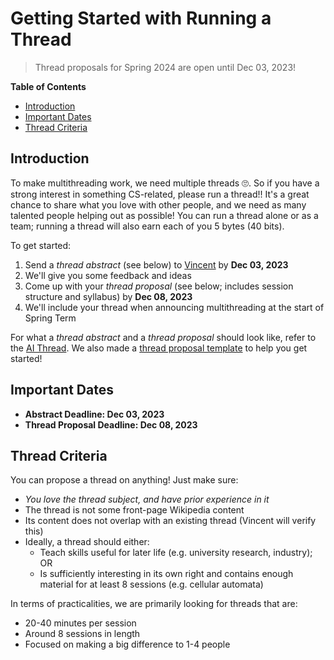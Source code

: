# Getting Started with Running a Thread

> Thread proposals for Spring 2024 are open until Dec 03, 2023!

**Table of Contents**
* [Introduction](#introduction)
* [Important Dates](#important-dates)
* [Thread Criteria](#thread-criteria)

## Introduction

To make multithreading work, we need multiple threads 🙄. So if you have a strong interest in something CS-related, please run a thread!! It's a great chance to share what you love with other people, and we need as many talented people helping out as possible! You can run a thread alone or as a team; running a thread will also earn each of you 5 bytes (40 bits).

To get started:
1. Send a _thread abstract_ (see below) to [Vincent](mailto:19songy@harrowschool.org.uk) by **Dec 03, 2023**
2. We'll give you some feedback and ideas
3. Come up with your _thread proposal_ (see below; includes session structure and syllabus) by **Dec 08, 2023**
4. We'll include your thread when announcing multithreading at the start of Spring Term

For what a _thread abstract_ and a _thread proposal_ should look like, refer to the [AI Thread](ai/README.md). We also made a [thread proposal template](thread-proposal-template.md) to help you get started!

## Important Dates

- **Abstract Deadline: Dec 03, 2023**
- **Thread Proposal Deadline: Dec 08, 2023**

## Thread Criteria

You can propose a thread on anything! Just make sure:

- *You love the thread subject, and have prior experience in it*
- The thread is not some front-page Wikipedia content
- Its content does not overlap with an existing thread (Vincent will verify this)
- Ideally, a thread should either:
    - Teach skills useful for later life (e.g. university research, industry); OR
    - Is sufficiently interesting in its own right and contains enough material for at least 8 sessions (e.g. cellular automata)

In terms of practicalities, we are primarily looking for threads that are:

- 20-40 minutes per session
- Around 8 sessions in length
- Focused on making a big difference to 1-4 people

